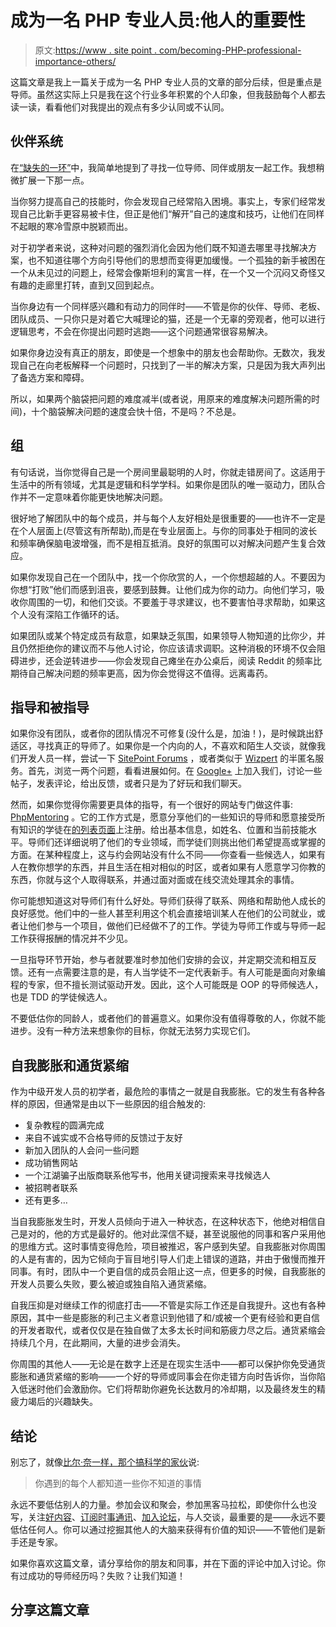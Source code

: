 # 成为一名 PHP 专业人员:他人的重要性

> 原文:[https://www . site point . com/becoming-PHP-professional-importance-others/](https://www.sitepoint.com/becoming-php-professional-importance-others/)

这篇文章是我上一篇关于成为一名 PHP 专业人员的文章的部分后续，但是重点是导师。虽然这实际上只是我在这个行业多年积累的个人印象，但我鼓励每个人都去读一读，看看他们对我提出的观点有多少认同或不认同。

## 伙伴系统

在[“缺失的一环”](https://www.sitepoint.com/becoming-php-professional-missing-link/)中，我简单地提到了寻找一位导师、同伴或朋友一起工作。我想稍微扩展一下那一点。

当你努力提高自己的技能时，你会发现自己经常陷入困境。事实上，专家们经常发现自己比新手更容易被卡住，但正是他们“解开”自己的速度和技巧，让他们在同样不起眼的寒冷雪原中脱颖而出。

对于初学者来说，这种对问题的强烈消化会因为他们既不知道去哪里寻找解决方案，也不知道往哪个方向引导他们的思想而变得更加缓慢。一个孤独的新手被困在一个从未见过的问题上，经常会像斯坦利的寓言一样，在一个又一个沉闷又奇怪又有趣的走廊里打转，直到又回到起点。

当你身边有一个同样感兴趣和有动力的同伴时——不管是你的伙伴、导师、老板、团队成员、一只你只是对着它大喊理论的猫，还是一个无辜的旁观者，他可以进行逻辑思考，不会在你提出问题时逃跑——这个问题通常很容易解决。

如果你身边没有真正的朋友，即使是一个想象中的朋友也会帮助你。无数次，我发现自己在向老板解释一个问题时，只找到了一半的解决方案，只是因为我大声列出了备选方案和障碍。

所以，如果两个脑袋把问题的难度减半(或者说，用原来的难度解决问题所需的时间)，十个脑袋解决问题的速度会快十倍，不是吗？不总是。

## 组

有句话说，当你觉得自己是一个房间里最聪明的人时，你就走错房间了。这适用于生活中的所有领域，尤其是逻辑和科学学科。如果你是团队的唯一驱动力，团队合作并不一定意味着你能更快地解决问题。

很好地了解团队中的每个成员，并与每个人友好相处是很重要的——也许不一定是在个人层面上(尽管这有所帮助),而是在专业层面上。与你的同事处于相同的波长和频率确保脑电波增强，而不是相互抵消。良好的氛围可以对解决问题产生复合效应。

如果你发现自己在一个团队中，找一个你欣赏的人，一个你想超越的人。不要因为你想“打败”他们而感到沮丧，要感到鼓舞。让他们成为你的动力。向他们学习，吸收你周围的一切，和他们交谈。不要羞于寻求建议，也不要害怕寻求帮助，如果这个人没有深陷工作循环的话。

如果团队或某个特定成员有敌意，如果缺乏氛围，如果领导人物知道的比你少，并且仍然拒绝你的建议而不与他人讨论，你应该请求调职。这种消极的环境不仅会阻碍进步，还会逆转进步——你会发现自己瘫坐在办公桌后，阅读 Reddit 的频率比期待自己解决问题的频率更高，因为你会觉得这不值得。远离毒药。

## 指导和被指导

如果你没有团队，或者你的团队情况不可修复(没什么是，加油！)，是时候跳出舒适区，寻找真正的导师了。如果你是一个内向的人，不喜欢和陌生人交谈，就像我们开发人员一样，尝试一下 [SitePoint Forums](https://www.sitepoint.com/community/) ，或者类似于 [Wizpert](https://www.sitepoint.com/wizpert-incentivized-helping/) 的半匿名服务。首先，浏览一两个问题，看看进展如何。在 [Google+](http://gplus.to/sitepointphp) 上加入我们，讨论一些帖子，发表评论，给出反馈，或者只是为了好玩和我们聊天。

然而，如果你觉得你需要更具体的指导，有一个很好的网站专门做这件事: [PhpMentoring](http://phpmentoring.org/) 。它的工作方式是，愿意分享他们的一些知识的导师和愿意接受所有知识的学徒在[的列表页面](https://github.com/phpmentoring/phpmentoring.github.com/wiki/Mentors-and-Apprentices)上注册。给出基本信息，如姓名、位置和当前技能水平。导师们还详细说明了他们的专业领域，而学徒们则挑出他们希望提高或掌握的方面。在某种程度上，这与约会网站没有什么不同——你查看一些候选人，如果有人在教你想学的东西，并且生活在相对相似的时区，或者如果有人愿意学习你教的东西，你就与这个人取得联系，并通过面对面或在线交流处理其余的事情。

你可能想知道这对导师们有什么好处。导师们获得了联系、网络和帮助他人成长的良好感觉。他们中的一些人甚至利用这个机会直接培训某人在他们的公司就业，或者让他们参与一个项目，做他们已经做不了的工作。学徒为导师工作或与导师一起工作获得报酬的情况并不少见。

一旦指导环节开始，参与者就要准时参加他们安排的会议，并定期交流和相互反馈。还有一点需要注意的是，有人当学徒不一定代表新手。有人可能是面向对象编程的专家，但不擅长测试驱动开发。因此，这个人可能既是 OOP 的导师候选人，也是 TDD 的学徒候选人。

不要低估你的同龄人，或者他们的普遍意义。如果你没有值得尊敬的人，你就不能进步。没有一种方法来想象你的目标，你就无法努力实现它们。

## 自我膨胀和通货紧缩

作为中级开发人员的初学者，最危险的事情之一就是自我膨胀。它的发生有各种各样的原因，但通常是由以下一些原因的组合触发的:

*   复杂教程的圆满完成
*   来自不诚实或不合格导师的反馈过于友好
*   新加入团队的人会问一些问题
*   成功销售网站
*   一个江湖骗子出版商联系他写书，他用关键词搜索来寻找候选人
*   被招聘者联系
*   还有更多…

当自我膨胀发生时，开发人员倾向于进入一种状态，在这种状态下，他绝对相信自己是对的，他的方式是最好的。他对此深信不疑，甚至说服他的同事和客户采用他的思维方式。这时事情变得危险，项目被推迟，客户感到失望。自我膨胀对你周围的人是有害的，因为它倾向于盲目地引导人们走上错误的道路，并由于傲慢而推开同事。有时，团队中一个更自信的成员会阻止这一点，但更多的时候，自我膨胀的开发人员要么失败，要么被迫或独自陷入通货紧缩。

自我压抑是对继续工作的彻底打击——不管是实际工作还是自我提升。这也有各种原因，其中一些是膨胀的利己主义者意识到他错了和/或被一个更有经验和更自信的开发者取代，或者仅仅是在独自做了太多太长时间和筋疲力尽之后。通货紧缩会持续几个月，在此期间，大量的进步会消失。

你周围的其他人——无论是在数字上还是在现实生活中——都可以保护你免受通货膨胀和通货紧缩的影响——一个好的导师或同事会在你走错方向时告诉你，当你陷入低迷时他们会激励你。它们将帮助你避免长达数月的冷却期，以及最终发生的精疲力竭后的兴趣缺失。

## 结论

别忘了，就像[比尔·奈一样，那个搞科学的家伙](http://www.reddit.com/r/IAmA/comments/x9pq0/iam_bill_nye_the_science_guy_ama/c5kfxpb)说:

> 你遇到的每个人都知道一些你不知道的事情

永远不要低估别人的力量。参加会议和聚会，参加黑客马拉松，即使你什么也没写，关注[好内容](http://https://twitter.com/sitepointdotcom)、[订阅时事通讯](https://www.sitepoint.com/newsletters/)、[加入论坛](https://www.sitepoint.com/community/)，与人交谈，最重要的是——永远不要低估任何人。你可以通过挖掘其他人的大脑来获得有价值的知识——不管他们是新手还是专家。

如果你喜欢这篇文章，请分享给你的朋友和同事，并在下面的评论中加入讨论。你有过成功的导师经历吗？失败？让我们知道！

## 分享这篇文章